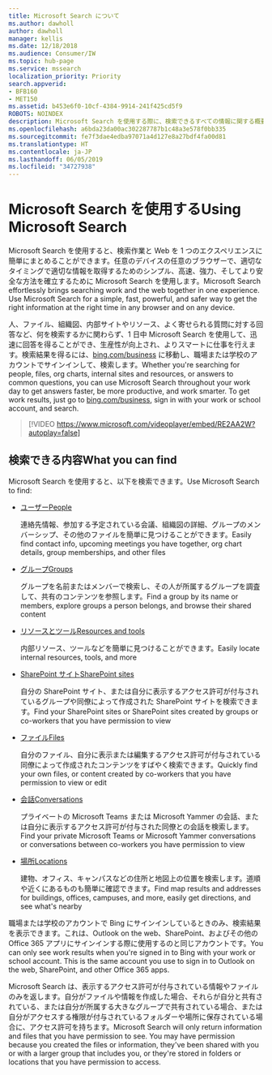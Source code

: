 ```yaml
---
title: Microsoft Search について
ms.author: dawholl
author: dawholl
manager: kellis
ms.date: 12/18/2018
ms.audience: Consumer/IW
ms.topic: hub-page
ms.service: mssearch
localization_priority: Priority
search.appverid:
- BFB160
- MET150
ms.assetid: b453e6f0-10cf-4384-9914-241f425cd5f9
ROBOTS: NOINDEX
description: Microsoft Search を使用する際に、検索できるすべての情報に関する概要を取得します
ms.openlocfilehash: a6bda23da00ac302287787b1c48a3e578f0bb335
ms.sourcegitcommit: fe7f3dae4edba97071a4d127e8a27bdf4fa00d81
ms.translationtype: HT
ms.contentlocale: ja-JP
ms.lasthandoff: 06/05/2019
ms.locfileid: "34727938"
---
```

# <a name="using-microsoft-search"></a><span data-ttu-id="8cc4a-103">Microsoft Search を使用する</span><span class="sxs-lookup"><span data-stu-id="8cc4a-103">Using Microsoft Search</span></span>

<span data-ttu-id="8cc4a-p101">Microsoft Search を使用すると、検索作業と Web を 1 つのエクスペリエンスに簡単にまとめることができます。任意のデバイスの任意のブラウザーで、適切なタイミングで適切な情報を取得するためのシンプル、高速、強力、そしてより安全な方法を確立するために Microsoft Search を使用します。</span><span class="sxs-lookup"><span data-stu-id="8cc4a-p101">Microsoft Search effortlessly brings searching work and the web together in one experience. Use Microsoft Search for a simple, fast, powerful, and safer way to get the right information at the right time in any browser and on any device.</span></span>
  
<span data-ttu-id="8cc4a-p102">人、ファイル、組織図、内部サイトやリソース、よく寄せられる質問に対する回答など、何を検索するかに関わらず、1 日中 Microsoft Search を使用して、迅速に回答を得ることができ、生産性が向上され、よりスマートに仕事を行えます。検索結果を得るには、[bing.com/business](https://www.bing.com/business) に移動し、職場または学校のアカウントでサインインして、検索します。</span><span class="sxs-lookup"><span data-stu-id="8cc4a-p102">Whether you're searching for people, files, org charts, internal sites and resources, or answers to common questions, you can use Microsoft Search throughout your work day to get answers faster, be more productive, and work smarter. To get work results, just go to [bing.com/business](https://www.bing.com/business), sign in with your work or school account, and search.</span></span> 
  
> [!VIDEO https://www.microsoft.com/videoplayer/embed/RE2AA2W?autoplay=false]

## <a name="what-you-can-find"></a><span data-ttu-id="8cc4a-108">検索できる内容</span><span class="sxs-lookup"><span data-stu-id="8cc4a-108">What you can find</span></span>
  
<span data-ttu-id="8cc4a-109">Microsoft Search を使用すると、以下を検索できます。</span><span class="sxs-lookup"><span data-stu-id="8cc4a-109">Use Microsoft Search to find:</span></span>
  
- [<span data-ttu-id="8cc4a-110">ユーザー</span><span class="sxs-lookup"><span data-stu-id="8cc4a-110">People</span></span>](find-people-and-groups.md)
    
    <span data-ttu-id="8cc4a-111">連絡先情報、参加する予定されている会議、組織図の詳細、グループのメンバーシップ、その他のファイルを簡単に見つけることができます。</span><span class="sxs-lookup"><span data-stu-id="8cc4a-111">Easily find contact info, upcoming meetings you have together, org chart details, group memberships, and other files</span></span>
    
- [<span data-ttu-id="8cc4a-112">グループ</span><span class="sxs-lookup"><span data-stu-id="8cc4a-112">Groups</span></span>](find-people-and-groups.md)
    
    <span data-ttu-id="8cc4a-113">グループを名前またはメンバーで検索し、その人が所属するグループを調査して、共有のコンテンツを参照します。</span><span class="sxs-lookup"><span data-stu-id="8cc4a-113">Find a group by its name or members, explore groups a person belongs, and browse their shared content</span></span>
    
- [<span data-ttu-id="8cc4a-114">リソースとツール</span><span class="sxs-lookup"><span data-stu-id="8cc4a-114">Resources and tools</span></span>](find-resources-tools-and-more.md)
    
    <span data-ttu-id="8cc4a-115">内部リソース、ツールなどを簡単に見つけることができます。</span><span class="sxs-lookup"><span data-stu-id="8cc4a-115">Easily locate internal resources, tools, and more</span></span>
    
- [<span data-ttu-id="8cc4a-116">SharePoint サイト</span><span class="sxs-lookup"><span data-stu-id="8cc4a-116">SharePoint sites</span></span>](find-sharepoint-sites.md)
    
    <span data-ttu-id="8cc4a-117">自分の SharePoint サイト、または自分に表示するアクセス許可が付与されているグループや同僚によって作成された SharePoint サイトを検索できます。</span><span class="sxs-lookup"><span data-stu-id="8cc4a-117">Find your SharePoint sites or SharePoint sites created by groups or co-workers that you have permission to view</span></span>
    
- [<span data-ttu-id="8cc4a-118">ファイル</span><span class="sxs-lookup"><span data-stu-id="8cc4a-118">Files</span></span>](find-files.md)
    
    <span data-ttu-id="8cc4a-119">自分のファイル、自分に表示または編集するアクセス許可が付与されている同僚によって作成されたコンテンツをすばやく検索できます。</span><span class="sxs-lookup"><span data-stu-id="8cc4a-119">Quickly find your own files, or content created by co-workers that you have permission to view or edit</span></span>
    
- [<span data-ttu-id="8cc4a-120">会話</span><span class="sxs-lookup"><span data-stu-id="8cc4a-120">Conversations</span></span>](find-conversations.md)
    
    <span data-ttu-id="8cc4a-121">プライベートの Microsoft Teams または Microsoft Yammer の会話、または自分に表示するアクセス許可が付与された同僚との会話を検索します。</span><span class="sxs-lookup"><span data-stu-id="8cc4a-121">Find your private Microsoft Teams or Microsoft Yammer conversations or conversations between co-workers you have permission to view</span></span>
    
- [<span data-ttu-id="8cc4a-122">場所</span><span class="sxs-lookup"><span data-stu-id="8cc4a-122">Locations</span></span>](find-locations.md)
    
    <span data-ttu-id="8cc4a-123">建物、オフィス、キャンパスなどの住所と地図上の位置を検索します。道順や近くにあるものも簡単に確認できます。</span><span class="sxs-lookup"><span data-stu-id="8cc4a-123">Find map results and addresses for buildings, offices, campuses, and more, easily get directions, and see what's nearby</span></span>    
    
<span data-ttu-id="8cc4a-p103">職場または学校のアカウントで Bing にサインインしているときのみ、検索結果を表示できます。これは、Outlook on the web、SharePoint、およびその他の Office 365 アプリにサインインする際に使用するのと同じアカウントです。</span><span class="sxs-lookup"><span data-stu-id="8cc4a-p103">You can only see work results when you're signed in to Bing with your work or school account. This is the same account you use to sign in to Outlook on the web, SharePoint, and other Office 365 apps.</span></span> 
  
<span data-ttu-id="8cc4a-p104">Microsoft Search は、表示するアクセス許可が付与されている情報やファイルのみを返します。自分がファイルや情報を作成した場合、それらが自分と共有されている、または自分が所属する大きなグループで共有されている場合、または自分がアクセスする権限が付与されているフォルダーや場所に保存されている場合に、アクセス許可を持ちます。</span><span class="sxs-lookup"><span data-stu-id="8cc4a-p104">Microsoft Search will only return information and files that you have permission to see. You may have permission because you created the files or information, they've been shared with you or with a larger group that includes you, or they're stored in folders or locations that you have permission to access.</span></span>

  

